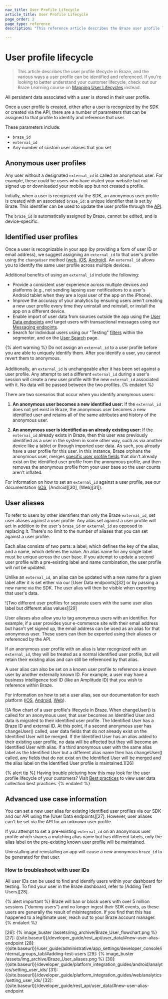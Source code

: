 ```yaml
---
nav_title: User Profile Lifecycle
article_title: User Profile Lifecycle
page_order: 2
page_type: reference
description: "This reference article describes the Braze user profile lifecycle, and the various ways a user profile can be identified and referenced."

---
```


# User profile lifecycle

> This article describes the user profile lifecycle in Braze, and the various ways a user profile can be identified and referenced. If you're looking to better understand your customer lifecycle, check out our Braze Learning course on [Mapping User Lifecycles](https://learning.braze.com/mapping-customer-lifecycles) instead.

All persistent data associated with a user is stored in their user profile.

Once a user profile is created, either after a user is recognized by the SDK or created via the API, there are a number of parameters that can be assigned to that profile to identify and reference that user. 

These parameters include:

* `braze_id`
* `external_id`
* Any number of custom user aliases that you set

## Anonymous user profiles

Any user without a designated `external_id` is called an anonymous user. For example, these could be users who have visited your website but not signed up or downloaded your mobile app but not created a profile.

Initially, when a user is recognized via the SDK, an anonymous user profile is created with an associated `braze_id`: a unique identifier that is set by Braze. This identifier can be used to update the user profile through the [API]({{site.baseurl}}/api/endpoints/user_data/).

The `braze_id` is automatically assigned by Braze, cannot be edited, and is device-specific.

## Identified user profiles

Once a user is recognizable in your app (by providing a form of user ID or email address), we suggest assigning an `external_id` to that user's profile using the `changeUser` method ([web](https://js.appboycdn.com/web-sdk/latest/doc/modules/braze.html#changeuser), [iOS](https://appboy.github.io/appboy-ios-sdk/docs/interface_appboy.html#ac8b369b40e15860b0ec18c0f4b46ac69), [Android](https://braze-inc.github.io/braze-android-sdk/javadocs/com/appboy/Appboy.html#changeUser-java.lang.String-)). An `external_id` allows you to identify the same user profile across multiple devices. 

Additional benefits of using an `external_id` include the following: 

- Provide a consistent user experience across multiple devices and platforms (e.g., not sending lapsing user notifications to a user's Android tablet when they are a loyal user of the app on the iPhone).
- Improve the accuracy of your analytics by ensuring users aren't creating a new user profile every time they uninstall and reinstall, or install the app on a different device.
- Enable import of user data from sources outside the app using the [User Data endpoints]({{site.baseurl}}/api/endpoints/user_data/) and target users with transactional messages using our [Messaging endpoints]({{site.baseurl}}/api/endpoints/messaging/).
- Search for individual users using our "Testing" [filters]({{site.baseurl}}/user_guide/engagement_tools/segments/segmentation_filters/) within the segmenter, and on the [User Search]({{site.baseurl}}/user_guide/engagement_tools/segments/using_user_search/) page.

{% alert warning %}
Do not assign an `external_id` to a user profile before you are able to uniquely identify them. After you identify a user, you cannot revert them to anonymous.
<br><br>
Additionally, an `external_id` is unchangeable after it has been set against a user profile. Any attempt to set a different `external_id` during a user's session will create a new user profile with the new `external_id` associated with it. No data will be passed between the two profiles.
{% endalert %} 

There are two scenarios that occur when you identify anonymous users:

1) **An anonymous user becomes a new identified user:** If the `external_id` does not yet exist in Braze, the anonymous user becomes a new identified user and retains all of the same attributes and history of the anonymous user. 

2) **An anonymous user is identified as an already existing user:** If the `external_id` already exists in Braze, then this user was previously identified as a user in the system in some other way, such as via another device like a tablet or through imported user data. As such, you already have a user profile for this user. In this instance, Braze orphans the anonymous user, merges [specific user profile fields]({{site.baseurl}}/api/endpoints/user_data/post_users_merge/#merge_updates-behavior) that don't already exist on the identified user profile from the anonymous profile, and then removes the anonymous profile from your user base so the user counts aren't inflated.

For information on how to set an `external_id` against a user profile, see our documentation ([iOS][24], [Android][30], [Web][31]).

## User aliases

To refer to users by other identifiers than only the Braze `external_id`, set user aliases against a user profile. Any alias set against a user profile will act in addition to the user's `braze_id` or `external_id` as opposed to replacing it. There's no limit to the number of aliases that you can set against a user profile.

Each alias consists of two parts: a label, which defines the key of the alias, and a name, which defines the value. An alias name for any single label must be unique across the user base. If you attempt to update a second user profile with a pre-existing label and name combination, the user profile will not be updated.

Unlike an `external_id`, an alias can be updated with a new name for a given label after it is set either via our [User Data endpoints][32] or by passing a new name via the SDK. The user alias will then be visible when exporting that user's data.

![Two different user profiles for separate users with the same user alias label but different alias values][29]

User aliases also allow you to tag anonymous users with an identifier. For example, if a user provides your e-commerce site with their email address but hasn't yet signed up, the email address can be used as an alias for that anonymous user. These users can then be exported using their aliases or referenced by the API.

If an anonymous user profile with an alias is later recognized with an `external_id`, they will be treated as a normal identified user profile, but will retain their existing alias and can still be referenced by that alias.

A user alias can also be set on a known user profile to reference a known user by another externally known ID. For example, a user may have a business intelligence tool ID (like an Amplitude ID) that you wish to reference within Braze.

For information on how to set a user alias, see our documentation for each platform ([iOS][1], [Android][2], [Web][3]).

![A flow chart of a user profile's lifecycle in Braze. When changeUser() is called for an anonymous user, that user becomes an Identified User and data is migrated to their identified user profile. The Identified User has a Braze ID and external ID. At this point, if a second anonymous user has changeUser() called, user data fields that do not already exist on the Identified User will be merged. If the Identified User has an alias added to their existing user profile, no data will be affected but they will become an Identified User with alias. If a third anonymous user with the same alias label as the Identified User but a different alias name then has changeUser() called, any fields that do not exist on the Identified User will be merged and the alias label on the Identified User profile is maintained.][26]

{% alert tip %}
Having trouble picturing how this may look for the user profile lifecycle of your customers? Visit [Best practices]({{site.baseurl}}/user_guide/data_and_analytics/user_data_collection/best_practices/) to view user data collection best practices.
{% endalert %}

## Advanced use case information

You can set a new user alias for existing identified user profiles via our SDK and our API using the [User Data endpoints][27]. However, user aliases can't be set via the API for an unknown user profile.

If you attempt to set a pre-existing `external_id` on an anonymous user profile which shares a matching alias name but has different labels, only the alias label on the pre-existing known user profile will be maintained.

Uninstalling and reinstalling an app will cause a new anonymous `braze_id` to be generated for that user.

### How to troubleshoot with user IDs

All user IDs can be used to find and identify users within your dashboard for testing. To find your user in the Braze dashboard, refer to [Adding Test Users][28].

{% alert important %}
Braze will ban or block users with over 5 million sessions ("dummy users") and no longer ingest their SDK events, as these users are generally the result of misintegration. If you find that this has happened to a legitimate user, reach out to your Braze account manager.
{% endalert %}

[1]: {{site.baseurl}}/developer_guide/platform_integration_guides/swift/analytics/setting_user_ids/#aliasing-users
[2]: {{site.baseurl}}/developer_guide/platform_integration_guides/android/analytics/setting_user_ids/#aliasing-users
[3]: {{site.baseurl}}/developer_guide/platform_integration_guides/web/analytics/setting_user_ids/#aliasing-users

[23]: {{site.baseurl}}/developer_guide/platform_integration_guides/swift/analytics/setting_user_ids/#assigning-a-user-id
[24]: {{site.baseurl}}/developer_guide/platform_integration_guides/swift/analytics/setting_user_ids/
[25]: {{site.baseurl}}/developer_guide/home/
[26]: {% image_buster /assets/img_archive/Braze_User_flowchart.png %}
[27]: {{site.baseurl}}/developer_guide/rest_api/user_data/#new-user-alias-endpoint
[28]: {{site.baseurl}}/user_guide/administrative/app_settings/developer_console/internal_groups_tab/#adding-test-users
[29]: {% image_buster /assets/img_archive/Braze_User_aliases.png %}
[30]: {{site.baseurl}}/developer_guide/platform_integration_guides/android/analytics/setting_user_ids/
[31]: {{site.baseurl}}/developer_guide/platform_integration_guides/web/analytics/setting_user_ids/
[32]: {{site.baseurl}}/developer_guide/rest_api/user_data/#new-user-alias-endpoint
